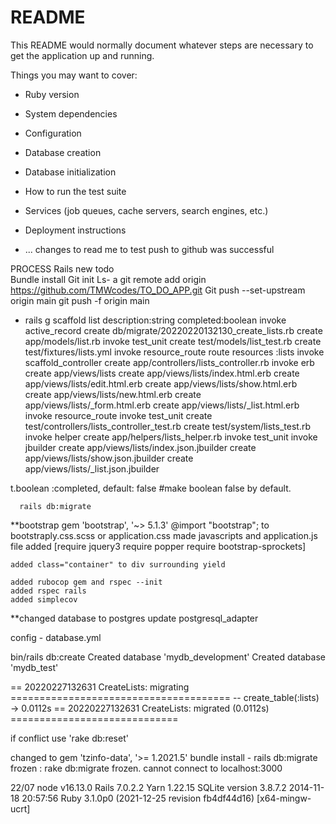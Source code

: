 # README

This README would normally document whatever steps are necessary to get the
application up and running.

Things you may want to cover:

- Ruby version

- System dependencies

- Configuration

- Database creation

- Database initialization

- How to run the test suite

- Services (job queues, cache servers, search engines, etc.)

- Deployment instructions

- ...
  changes to read me to test push to github was successful

PROCESS
Rails new todo  
Bundle install
Git init
Ls- a
git remote add origin https://github.com/TMWcodes/TO_DO_APP.git
Git push --set-upstream origin main
git push -f origin main

- rails g scaffold list description:string completed:boolean
  invoke active_record
  create db/migrate/20220220132130_create_lists.rb
  create app/models/list.rb
  invoke test_unit
  create test/models/list_test.rb
  create test/fixtures/lists.yml
  invoke resource_route
  route resources :lists
  invoke scaffold_controller
  create app/controllers/lists_controller.rb
  invoke erb
  create app/views/lists
  create app/views/lists/index.html.erb
  create app/views/lists/edit.html.erb
  create app/views/lists/show.html.erb
  create app/views/lists/new.html.erb
  create app/views/lists/\_form.html.erb
  create app/views/lists/\_list.html.erb
  invoke resource_route
  invoke test_unit
  create test/controllers/lists_controller_test.rb
  create test/system/lists_test.rb
  invoke helper
  create app/helpers/lists_helper.rb
  invoke test_unit
  invoke jbuilder
  create app/views/lists/index.json.jbuilder
  create app/views/lists/show.json.jbuilder
  create app/views/lists/\_list.json.jbuilder

t.boolean :completed, default: false #make boolean false by default.

      rails db:migrate

\*\*bootstrap
gem 'bootstrap', '~> 5.1.3'
@import "bootstrap"; to bootstraply.css.scss or application.css
made javascripts and application.js file added
[require jquery3
require popper
require bootstrap-sprockets]

    added class="container" to div surrounding yield

    added rubocop gem and rspec --init
    added rspec rails
    added simplecov

\*\*changed database to postgres
update postgresql_adapter

config - database.yml

bin/rails db:create
Created database 'mydb_development'
Created database 'mydb_test'

== 20220227132631 CreateLists: migrating ======================================
-- create_table(:lists)
-> 0.0112s
== 20220227132631 CreateLists: migrated (0.0112s) =============================

if conflict use 'rake db:reset'

changed to gem 'tzinfo-data', '>= 1.2021.5'
bundle install - rails db:migrate frozen : rake db:migrate frozen.
cannot connect to localhost:3000

22/07
node v16.13.0
Rails 7.0.2.2
Yarn 1.22.15
SQLite version 3.8.7.2 2014-11-18 20:57:56
Ruby 3.1.0p0 (2021-12-25 revision fb4df44d16) [x64-mingw-ucrt]
